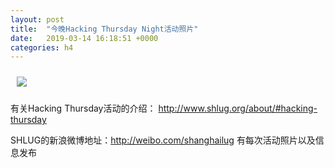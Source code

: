 ```yaml
---
layout: post
title:  "今晚Hacking Thursday Night活动照片"
date:   2019-03-14 16:18:51 +0000
categories: h4
---
```


[<img style='margin:10px;' src='/res2019q1/j314.h4/IMG_20190314_202231.1920p.jpg'>](/res2019q1/j314.h4/IMG_20190314_202231.jpg)

有关Hacking Thursday活动的介绍：
http://www.shlug.org/about/#hacking-thursday

SHLUG的新浪微博地址：http://weibo.com/shanghailug 有每次活动照片以及信息发布


